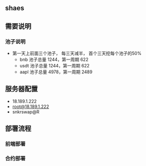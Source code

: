 ## shaes

## 需要说明

### 池子说明
 * 第一天上前面三个池子，  每三天减半， 首个三天挖每个池子的50%
   * bnb 池子总量 1244，第一周期 622
   * usdt 池子总量 1244，第一周期 622
   * aapl 池子总量 4978，第一周期 2489

## 服务器配置
 * 18.189.1.222
 * root@18.189.1.222
 * snkrswap@R

## 部署流程

### 前端部署

### 合约部署
